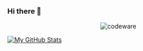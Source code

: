 ### Hi there 👋

<center><img src='https://www.codewars.com/users/codingMustache/badges/large' alt='codeware'/></center>


[![My GitHub Stats](https://github-readme-stats.vercel.app/api/?username=codingMustache&count_private=true&theme=tokyonight&showicons=true)]()

<!--
**codingMustache/codingMustache** is a ✨ _special_ ✨ repository because its `README.md` (this file) appears on your GitHub profile.

Here are some ideas to get you started:

- 🔭 I’m currently working on ...
- 🌱 I’m currently learning ...
- 👯 I’m looking to collaborate on ...
- 🤔 I’m looking for help with ...
- 💬 Ask me about ...
- 📫 How to reach me: ...
- 😄 Pronouns: ...
- ⚡ Fun fact: ...
-->
